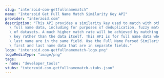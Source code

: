 ```yaml
---
slug: "interzoid-com-getfullnamematch"
name: "Interzoid Get Full Name Match Similarity Key API"
provider: "interzoid.com"
description: "This API provides a similarity key used to match with other similar\
  \ full name data, including for purposes of deduplication, fuzzy matching, or merging\
  \ of datasets. A much higher match rate will be achieved by matching on the similarity\
  \ key rather than the data itself. This API is for full name data where first and\
  \ last name are in the same field. Use the Full Name Parsed Similarity Key API for\
  \ first and last name data that are in separate fields."
logo: "interzoid.com-getfullnamematch-logo.png"
logoMediaType: "image/png"
tags:
- name: "developer_tools"
stubs: "interzoid.com-getfullnamematch-stubs.json"
---
```

